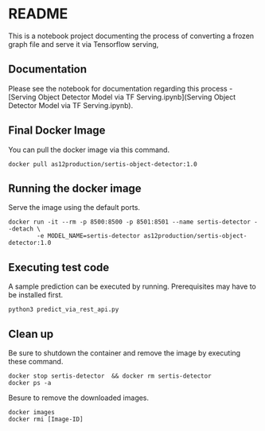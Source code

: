 # README

This is a notebook project documenting the process of converting a frozen graph file and serve it via Tensorflow serving,

## Documentation

Please see the notebook for documentation regarding this process - [Serving Object Detector Model via TF Serving.ipynb](Serving Object Detector Model via TF Serving.ipynb).

## Final Docker Image

You can pull the docker image via this command.

```
docker pull as12production/sertis-object-detector:1.0
```

## Running the docker image

Serve the image using the default ports.

```
docker run -it --rm -p 8500:8500 -p 8501:8501 --name sertis-detector --detach \
        -e MODEL_NAME=sertis-detector as12production/sertis-object-detector:1.0
```

## Executing test code

A sample prediction can be executed by running. Prerequisites may have to be installed first.

```
python3 predict_via_rest_api.py
```

## Clean up

Be sure to shutdown the container and remove the image by executing these command.

```
docker stop sertis-detector  && docker rm sertis-detector
docker ps -a
```

Besure to remove the downloaded images.
```
docker images
docker rmi [Image-ID]
```